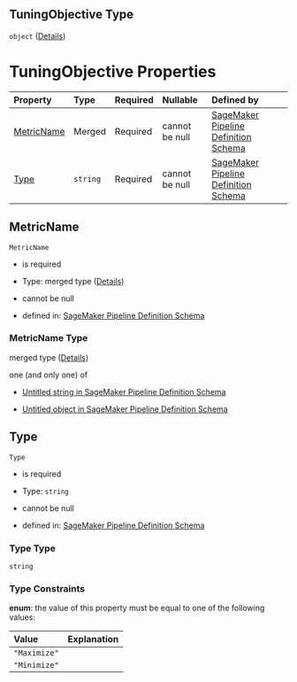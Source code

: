 ## TuningObjective Type

`object` ([Details](pipeline-definition-definitions-hyperparametertrainingjobdefinition-properties-tuningobjective.md))

# TuningObjective Properties

| Property                  | Type     | Required | Nullable       | Defined by                                                                                                                                                                                                                                                                                                                                                |
| :------------------------ | :------- | :------- | :------------- | :-------------------------------------------------------------------------------------------------------------------------------------------------------------------------------------------------------------------------------------------------------------------------------------------------------------------------------------------------------- |
| [MetricName](#metricname) | Merged   | Required | cannot be null | [SageMaker Pipeline Definition Schema](pipeline-definition-definitions-stringargumentvalue.md "https://github.com/jerrypeng7773/sagemaker-model-building-pipeline-definition-JSON-schema/schema/#/definitions/HyperParameterTrainingJobDefinition/properties/TuningObjective/properties/MetricName")                                                      |
| [Type](#type)             | `string` | Required | cannot be null | [SageMaker Pipeline Definition Schema](pipeline-definition-definitions-hyperparametertrainingjobdefinition-properties-tuningobjective-properties-type.md "https://github.com/jerrypeng7773/sagemaker-model-building-pipeline-definition-JSON-schema/schema/#/definitions/HyperParameterTrainingJobDefinition/properties/TuningObjective/properties/Type") |

## MetricName



`MetricName`

*   is required

*   Type: merged type ([Details](pipeline-definition-definitions-stringargumentvalue.md))

*   cannot be null

*   defined in: [SageMaker Pipeline Definition Schema](pipeline-definition-definitions-stringargumentvalue.md "https://github.com/jerrypeng7773/sagemaker-model-building-pipeline-definition-JSON-schema/schema/#/definitions/HyperParameterTrainingJobDefinition/properties/TuningObjective/properties/MetricName")

### MetricName Type

merged type ([Details](pipeline-definition-definitions-stringargumentvalue.md))

one (and only one) of

*   [Untitled string in SageMaker Pipeline Definition Schema](pipeline-definition-definitions-stringargumentvalue-oneof-0.md "check type definition")

*   [Untitled object in SageMaker Pipeline Definition Schema](pipeline-definition-definitions-getfunction.md "check type definition")

## Type



`Type`

*   is required

*   Type: `string`

*   cannot be null

*   defined in: [SageMaker Pipeline Definition Schema](pipeline-definition-definitions-hyperparametertrainingjobdefinition-properties-tuningobjective-properties-type.md "https://github.com/jerrypeng7773/sagemaker-model-building-pipeline-definition-JSON-schema/schema/#/definitions/HyperParameterTrainingJobDefinition/properties/TuningObjective/properties/Type")

### Type Type

`string`

### Type Constraints

**enum**: the value of this property must be equal to one of the following values:

| Value        | Explanation |
| :----------- | :---------- |
| `"Maximize"` |             |
| `"Minimize"` |             |
